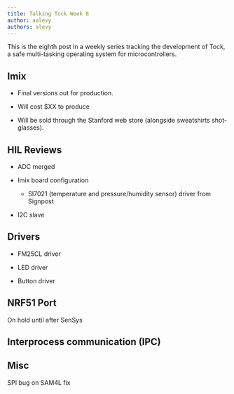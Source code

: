 ```yaml
---
title: Talking Tock Week 8
author: aalevy
authors: alevy
---
```


This is the eighth post in a weekly series tracking the development of Tock, a
safe multi-tasking operating system for microcontrollers.

## Imix

  * Final versions out for production.

  * Will cost $XX to produce

  * Will be sold through the Stanford web store (alongside sweatshirts shot-glasses).

## HIL Reviews

  * ADC merged

  * Imix board configuration

    - SI7021 (temperature and pressure/humidity sensor) driver from Signpost

  * I2C slave

## Drivers

  * FM25CL driver

  * LED driver

  * Button driver

## NRF51 Port

On hold until after SenSys

## Interprocess communication (IPC)

## Misc

SPI bug on SAM4L fix
